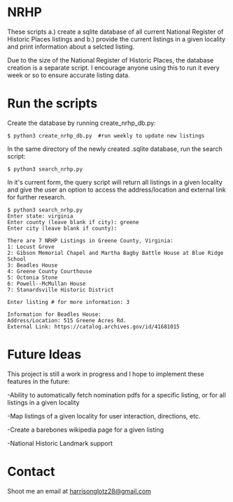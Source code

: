 # NRHP
These scripts a.) create a sqlite database of all current National Register of Historic Places listings and b.) provide the current listings in a given locality and print information about a selcted listing.

Due to the size of the National Register of Historic Places, the database creation is a separate script. I encourage anyone using this to run it every week or so to ensure accurate listing data.

# Run the scripts

Create the database by running create_nrhp_db.py:
```
$ python3 create_nrhp_db.py  #run weekly to update new listings
```
In the same directory of the newly created .sqlite database, run the search script:
```
$ python3 search_nrhp.py
```
In it's current form, the query script will return all listings in a given locality and give the user an option to access the address/location and external link for further research.

```
$ python3 search_nrhp.py
Enter state: virginia
Enter county (leave blank if city): greene
Enter city (leave blank if county): 

There are 7 NRHP Listings in Greene County, Virginia: 
1: Locust Grove
2: Gibson Memorial Chapel and Martha Bagby Battle House at Blue Ridge School
3: Beadles House
4: Greene County Courthouse
5: Octonia Stone
6: Powell--McMullan House
7: Stanardsville Historic District

Enter listing # for more information: 3

Information for Beadles House:
Address/Location: 515 Greene Acres Rd.
External Link: https://catalog.archives.gov/id/41681015
```

# Future Ideas
This project is still a work in progress and I hope to implement these features in the future:

-Ability to automatically fetch nomination pdfs for a specific listing, or for all listings in a given locality

-Map listings of a given locality for user interaction, directions, etc.

-Create a barebones wikipedia page for a given listing

-National Historic Landmark support

# Contact
Shoot me an email at harrisonglotz28@gmail.com
